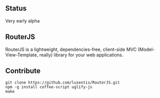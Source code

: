 
## Status ##
Very early alpha

## RouterJS ##
RouterJS is a lightweight, dependencies-free, client-side MVC (Model-View-Template, really) library for your web applications.

## Contribute ##
    git clone https://github.com/lusentis/RouterJS.git
    npm -g install coffee-script uglify-js
    make
